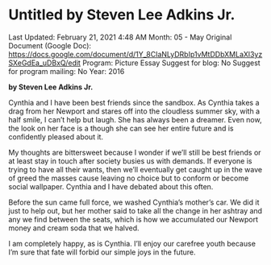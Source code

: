 # Untitled by Steven Lee Adkins Jr.

Last Updated: February 21, 2021 4:48 AM
Month: 05 - May
Original Document (Google Doc): https://docs.google.com/document/d/1Y_8CIaNLyDRbIp1vMtDDbXMLaXl3yzSXeGdEa_uDBxQ/edit
Program: Picture Essay
Suggest for blog: No
Suggest for program mailing: No
Year: 2016

**by Steven Lee Adkins Jr.**

Cynthia and I have been best friends since the sandbox. As Cynthia takes a drag from her Newport and stares off into the cloudless summer sky, with a half smile, I can’t help but laugh. She has always been a dreamer. Even now, the look on her face is a though she can see her entire future and is confidently pleased about it.

My thoughts are bittersweet because I wonder if we’ll still be best friends or at least stay in touch after society busies us with demands. If everyone is trying to have all their wants, then we’ll eventually get caught up in the wave of greed the masses cause leaving no choice but to conform or become social wallpaper. Cynthia and I have debated about this often.

Before the sun came full force, we washed Cynthia’s mother’s car. We did it just to help out, but her mother said to take all the change in her ashtray and any we find between the seats, which is how we accumulated our Newport money and cream soda that we halved.

I am completely happy, as is Cynthia. I’ll enjoy our carefree youth because I’m sure that fate will forbid our simple joys in the future.